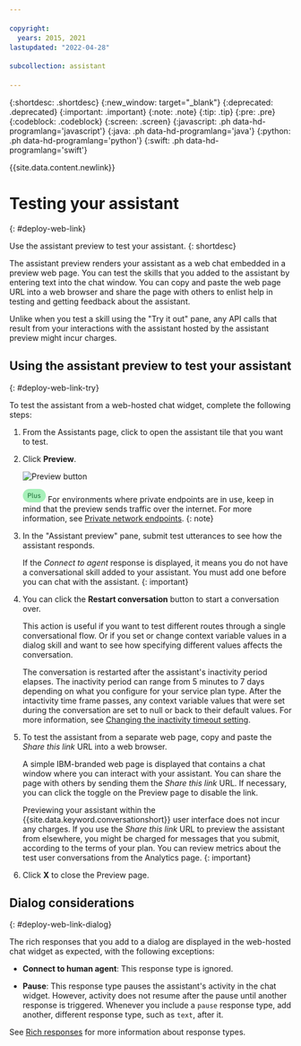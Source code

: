 ```yaml
---

copyright:
  years: 2015, 2021
lastupdated: "2022-04-28"

subcollection: assistant

---
```


{:shortdesc: .shortdesc}
{:new_window: target="_blank"}
{:deprecated: .deprecated}
{:important: .important}
{:note: .note}
{:tip: .tip}
{:pre: .pre}
{:codeblock: .codeblock}
{:screen: .screen}
{:javascript: .ph data-hd-programlang='javascript'}
{:java: .ph data-hd-programlang='java'}
{:python: .ph data-hd-programlang='python'}
{:swift: .ph data-hd-programlang='swift'}

{{site.data.content.newlink}}

# Testing your assistant
{: #deploy-web-link}

Use the assistant preview to test your assistant.
{: shortdesc}

The assistant preview renders your assistant as a web chat embedded in a preview web page. You can test the skills that you added to the assistant by entering text into the chat window. You can copy and paste the web page URL into a web browser and share the page with others to enlist help in testing and getting feedback about the assistant.

Unlike when you test a skill using the "Try it out" pane, any API calls that result from your interactions with the assistant hosted by the assistant preview might incur charges.

## Using the assistant preview to test your assistant
{: #deploy-web-link-try}

To test the assistant from a web-hosted chat widget, complete the following steps:

1.  From the Assistants page, click to open the assistant tile that you want to test.

1.  Click **Preview**.

    ![Preview button](images/preview-button.png)

    ![Plus or higher plans only](images/plus.png) For environments where private endpoints are in use, keep in mind that the preview sends traffic over the internet. For more information, see [Private network endpoints](/docs/assistant?topic=assistant-security#security-private-endpoints).
    {: note}

1.  In the "Assistant preview" pane, submit test utterances to see how the assistant responds.

    If the *Connect to agent* response is displayed, it means you do not have a conversational skill added to your assistant. You must add one before you can chat with the assistant.
    {: important}

1.  You can click the **Restart conversation** button to start a conversation over.

    This action is useful if you want to test different routes through a single conversational flow. Or if you set or change context variable values in a dialog skill and want to see how specifying different values affects the conversation.

    The conversation is restarted after the assistant's inactivity period elapses. The inactivity period can range from 5 minutes to 7 days depending on what you configure for your service plan type. After the intactivity time frame passes, any context variable values that were set during the conversation are set to null or back to their default values. For more information, see [Changing the inactivity timeout setting](/docs/assistant?topic=assistant-assistant-settings#assistant-settings-change-timeout).

1.  To test the assistant from a separate web page, copy and paste the *Share this link* URL into a web browser.

    A simple IBM-branded web page is displayed that contains a chat window where you can interact with your assistant. You can share the page with others by sending them the *Share this link* URL. If necessary, you can click the toggle on the Preview page to disable the link.

    Previewing your assistant within the {{site.data.keyword.conversationshort}} user interface does not incur any charges. If you use the *Share this link* URL to preview the assistant from elsewhere, you might be charged for messages that you submit, according to the terms of your plan. You can review metrics about the test user conversations from the Analytics page.
    {: important}

1.  Click **X** to close the Preview page.

## Dialog considerations
{: #deploy-web-link-dialog}

The rich responses that you add to a dialog are displayed in the web-hosted chat widget as expected, with the following exceptions:

- **Connect to human agent**: This response type is ignored.

- **Pause**: This response type pauses the assistant's activity in the chat widget. However, activity does not resume after the pause until another response is triggered. Whenever you include a `pause` response type, add another, different response type, such as `text`, after it.

See [Rich responses](/docs/assistant?topic=assistant-dialog-overview#dialog-overview-multimedia) for more information about response types.
